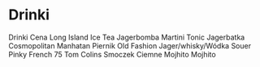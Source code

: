 # Drinki 

Drinki   Cena
Long Island Ice Tea
Jagerbomba
Martini Tonic
Jagerbatka
Cosmopolitan
Manhatan
Piernik
Old Fashion
Jager/whisky/Wódka Souer
Pinky
French 75
Tom Colins
Smoczek
Ciemne Mojhito
Mojhito
